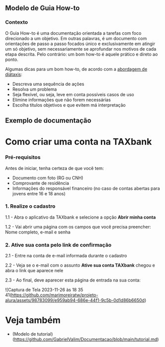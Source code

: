 ## Modelo de Guia How-to

### Contexto 
O Guia How-to é uma documentação orientada a tarefas com foco direcionado a um objetivo. Em outras palavras, é um documento com orientações de passo a passo focados único e exclusivamente em atingir um só objetivo, sem necessariamente se aprofundar nos motivos de cada etapa descrita. Pelo contrário: um bom how-to é aquele prático e direto ao ponto. 

Algumas dicas para um bom how-to, de acordo com a [abordagem de diátaxis](https://diataxis.fr/how-to-guides/):
* Descreva uma sequência de ações 
* Resolva um problema
* Seja flexível, ou seja, leve em conta possíveis casos de uso 
* Elimine informações que não forem necessárias 
* Escolha títulos objetivos e que evitem má interpretação

## Exemplo de documentação 

# Como criar uma conta na TAXbank

### Pré-requisitos

Antes de iniciar, tenha certeza de que você tem: 
* Documento com foto (RG ou CNH)
* Comprovante de residência 
* Informações do responsável financeiro (no caso de contas abertas para jovens entre 16 e 18 anos)

### 1. Realize o cadastro

1.1 - Abra o aplicativo da TAXbank e selecione a opção **Abrir minha conta**

1.2 - Vai abrir uma página com os campos que você precisa preencher: Nome completo, e-mail e senha




### 2. Ative sua conta pelo link de confirmação 

2.1 - Entre na conta de e-mail informada durante o cadastro

2.2 - Veja se o e-mail com o assunto **Ative sua conta TAXbank** chegou e abra o link que aparece nele 

2.3 - Ao final, deve aparecer esta página de entrada na sua conta: 

![Captura de Tela 2023-11-26 às 18 35 41(https://github.com/marimoreiratw/projeto-alura/assets/98783099/e959ab94-686e-44f1-9c5b-0d1d86b6650d)






# Veja também 
* (Modelo de tutorial)(https://github.com/GabrielValim/Documentacao/blob/main/tutorial.md)
